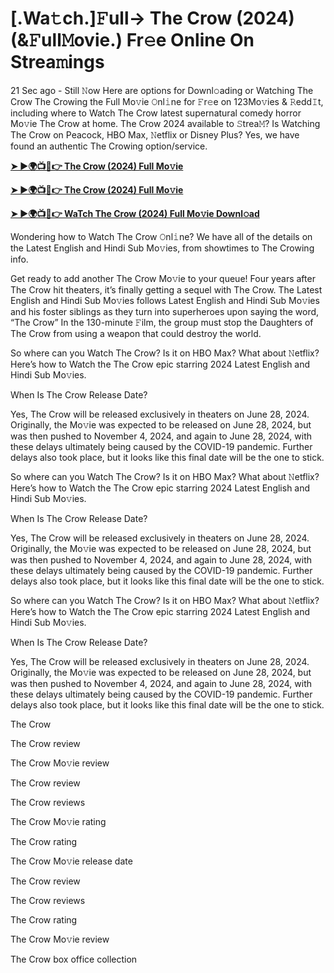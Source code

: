 <h1>[.Wa𝚝ch.]𝙵ull-> The Crow (2024) (&𝙵ull𝙼ovie.) Fr𝚎e Online On Strea𝚖ings</h1>

21 Sec ago - Still 𝙽ow Here are options for Downl𝚘ading or Watching The Crow The Crowing the Full Mo𝚟ie 𝙾nl𝚒ne for 𝙵r𝚎e on 123Mo𝚟ies & 𝚁edd𝙸t, including where to Watch The Crow latest supernatural comedy horror Mo𝚟ie The Crow at home. The Crow 2024 available to 𝚂trea𝙼? Is Watching The Crow on Peacock, HBO Max, 𝙽etflix or Disney Plus? Yes, we have found an authentic The Crowing option/service.

**[➤ ►🌍📺📱👉 The Crow (2024) Full Mo𝚟ie](https://cutt.ly/aenrhi9g)**

**[➤ ►🌍📺📱👉 The Crow (2024) Full Mo𝚟ie](https://cutt.ly/aenrhi9g)**

**[➤ ►🌍📺📱👉 WaTch The Crow (2024) Full Mo𝚟ie Downl𝚘ad](https://cutt.ly/aenrhi9g)**

Wondering how to Watch The Crow 𝙾nl𝚒ne? We have all of the details on the Latest English and Hindi Sub Mo𝚟ies, from showtimes to The Crowing info.

Get ready to add another The Crow Mo𝚟ie to your queue! Four years after The Crow hit theaters, it’s finally getting a sequel with The Crow. The Latest English and Hindi Sub Mo𝚟ies follows Latest English and Hindi Sub Mo𝚟ies and his foster siblings as they turn into superheroes upon saying the word, “The Crow” In the 130-minute 𝙵ilm, the group must stop the Daughters of The Crow from using a weapon that could destroy the world.

So where can you Watch The Crow? Is it on HBO Max? What about 𝙽etflix? Here’s how to Watch the The Crow epic starring 2024 Latest English and Hindi Sub Mo𝚟ies.

When Is The Crow Release Date?

Yes, The Crow will be released exclusively in theaters on June 28, 2024. Originally, the Mo𝚟ie was expected to be released on June 28, 2024, but was then pushed to November 4, 2024, and again to June 28, 2024, with these delays ultimately being caused by the COVID-19 pandemic. Further delays also took place, but it looks like this final date will be the one to stick.

So where can you Watch The Crow? Is it on HBO Max? What about 𝙽etflix? Here’s how to Watch the The Crow epic starring 2024 Latest English and Hindi Sub Mo𝚟ies.

When Is The Crow Release Date?

Yes, The Crow will be released exclusively in theaters on June 28, 2024. Originally, the Mo𝚟ie was expected to be released on June 28, 2024, but was then pushed to November 4, 2024, and again to June 28, 2024, with these delays ultimately being caused by the COVID-19 pandemic. Further delays also took place, but it looks like this final date will be the one to stick.

So where can you Watch The Crow? Is it on HBO Max? What about 𝙽etflix? Here’s how to Watch the The Crow epic starring 2024 Latest English and Hindi Sub Mo𝚟ies.

When Is The Crow Release Date?

Yes, The Crow will be released exclusively in theaters on June 28, 2024. Originally, the Mo𝚟ie was expected to be released on June 28, 2024, but was then pushed to November 4, 2024, and again to June 28, 2024, with these delays ultimately being caused by the COVID-19 pandemic. Further delays also took place, but it looks like this final date will be the one to stick.

The Crow

The Crow review

The Crow Mo𝚟ie review

The Crow review

The Crow reviews

The Crow Mo𝚟ie rating

The Crow rating

The Crow Mo𝚟ie release date

The Crow review

The Crow reviews

The Crow rating

The Crow Mo𝚟ie review

The Crow box office collection
